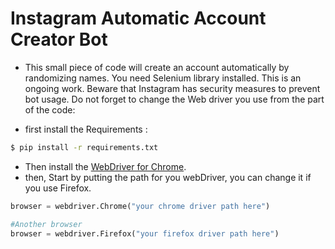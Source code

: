# Instagram Automatic Account Creator Bot

- This small piece of code will create an account automatically by randomizing names. You need Selenium library installed. This is an ongoing work. Beware that Instagram has security measures to prevent bot usage. Do not forget to change the Web driver you use from the part of the code:

- first install the Requirements :

```sh
$ pip install -r requirements.txt
```

- Then install the [WebDriver for Chrome](https://chromedriver.chromium.org/).
- then, Start by putting the path for you webDriver, you can change it if you use Firefox.

```Python
browser = webdriver.Chrome("your chrome driver path here")
```

```Python
#Another browser
browser = webdriver.Firefox("your firefox driver path here")
```
